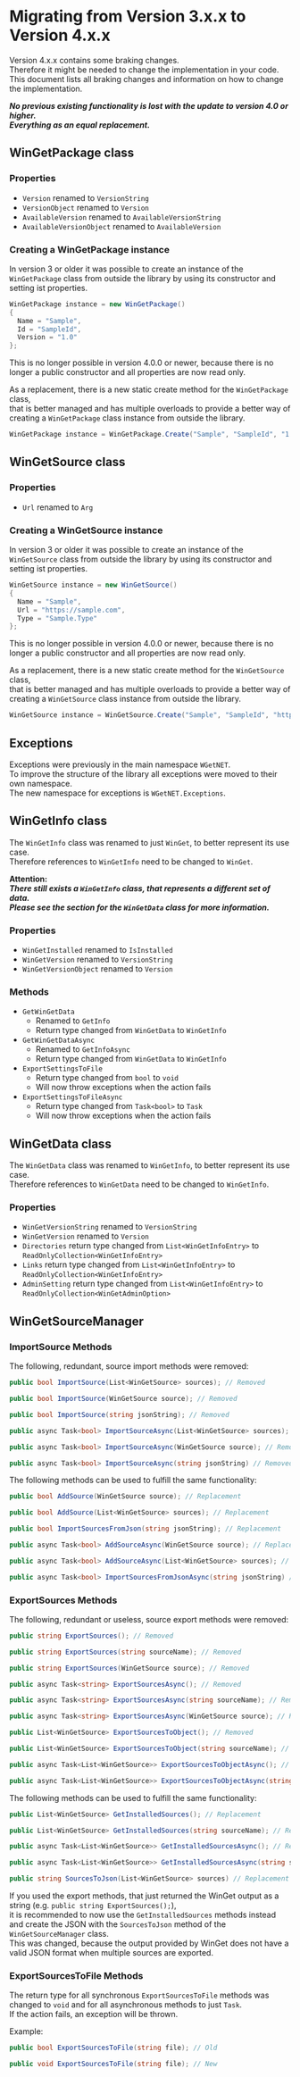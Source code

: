 # Migrating from Version 3.x.x to Version 4.x.x

Version 4.x.x contains some braking changes.  
Therefore it might be needed to change the implementation in your code.  
This document lists all braking changes and information on how to change the implementation.

***No previous existing functionality is lost with the update to version 4.0 or higher.  
Everything as an equal replacement.*** 

## WinGetPackage class

### Properties

- `Version` renamed to `VersionString`
- `VersionObject` renamed to `Version`
- `AvailableVersion` renamed to `AvailableVersionString`
- `AvailableVersionObject` renamed to `AvailableVersion`

### Creating a WinGetPackage instance
In version 3 or older it was possible to create an instance of the `WinGetPackage` class from outside the library by using its constructor and setting ist properties.
``` csharp
WinGetPackage instance = new WinGetPackage()
{
  Name = "Sample",
  Id = "SampleId",
  Version = "1.0"
}; 
```

This is no longer possible in version 4.0.0 or newer, because there is no longer a public constructor and all properties are now read only.

As a replacement, there is a new static create method for the `WinGetPackage` class,  
that is better managed and has multiple overloads to provide a better way of creating a `WinGetPackage` class instance from outside the library.

``` csharp
WinGetPackage instance = WinGetPackage.Create("Sample", "SampleId", "1.0");
```

## WinGetSource class

### Properties

- `Url` renamed to `Arg`

### Creating a WinGetSource instance
In version 3 or older it was possible to create an instance of the `WinGetSource` class from outside the library by using its constructor and setting ist properties.
``` csharp
WinGetSource instance = new WinGetSource()
{
  Name = "Sample",
  Url = "https://sample.com",
  Type = "Sample.Type"
}; 
```

This is no longer possible in version 4.0.0 or newer, because there is no longer a public constructor and all properties are now read only.

As a replacement, there is a new static create method for the `WinGetSource` class,  
that is better managed and has multiple overloads to provide a better way of creating a `WinGetSource` class instance from outside the library.

``` csharp
WinGetSource instance = WinGetSource.Create("Sample", "SampleId", "https://sample.com", "Sample.Type");
```

## Exceptions

Exceptions were previously in the main namespace `WGetNET`.  
To improve the structure of the library all exceptions were moved to their own namespace.  
The new namespace for exceptions is `WGetNET.Exceptions`.

## WinGetInfo class

The `WinGetInfo` class was renamed to just `WinGet`, to better represent its use case.  
Therefore references to `WinGetInfo` need to be changed to `WinGet`.

**Attention:**  
***There still exists a `WinGetInfo` class, that represents a different set of data.  
Please see the section for the `WinGetData` class for more information.***

### Properties

- `WinGetInstalled` renamed to `IsInstalled`
- `WinGetVersion` renamed to `VersionString`
- `WinGetVersionObject` renamed to `Version`

### Methods

- `GetWinGetData`
  - Renamed to `GetInfo`
  - Return type changed from `WinGetData` to `WinGetInfo`
- `GetWinGetDataAsync`
  - Renamed to `GetInfoAsync`
  - Return type changed from `WinGetData` to `WinGetInfo`
- `ExportSettingsToFile`
  - Return type changed from `bool` to `void`
  - Will now throw exceptions when the action fails
- `ExportSettingsToFileAsync`
  - Return type changed from `Task<bool>` to `Task`
  - Will now throw exceptions when the action fails

## WinGetData class

The `WinGetData` class was renamed to `WinGetInfo`, to better represent its use case.  
Therefore references to `WinGetData` need to be changed to `WinGetInfo`.

### Properties

- `WinGetVersionString` renamed to `VersionString`
- `WinGetVersion` renamed to `Version`
- `Directories` return type changed from `List<WinGetInfoEntry>` to `ReadOnlyCollection<WinGetInfoEntry>`
- `Links` return type changed from `List<WinGetInfoEntry>` to `ReadOnlyCollection<WinGetInfoEntry>`
- `AdminSetting` return type changed from `List<WinGetInfoEntry>` to `ReadOnlyCollection<WinGetAdminOption>`

## WinGetSourceManager

### ImportSource Methods

The following, redundant, source import methods were removed:

``` csharp
public bool ImportSource(List<WinGetSource> sources); // Removed

public bool ImportSource(WinGetSource source); // Removed

public bool ImportSource(string jsonString); // Removed

public async Task<bool> ImportSourceAsync(List<WinGetSource> sources); // Removed

public async Task<bool> ImportSourceAsync(WinGetSource source); // Removed

public async Task<bool> ImportSourceAsync(string jsonString) // Removed
```

The following methods can be used to fulfill the same functionality:

``` csharp
public bool AddSource(WinGetSource source); // Replacement

public bool AddSource(List<WinGetSource> sources); // Replacement

public bool ImportSourcesFromJson(string jsonString); // Replacement

public async Task<bool> AddSourceAsync(WinGetSource source); // Replacement

public async Task<bool> AddSourceAsync(List<WinGetSource> sources); // Replacement

public async Task<bool> ImportSourcesFromJsonAsync(string jsonString) // Replacement
```

### ExportSources Methods

The following, redundant or useless, source export methods were removed:

``` csharp
public string ExportSources(); // Removed

public string ExportSources(string sourceName); // Removed

public string ExportSources(WinGetSource source); // Removed

public async Task<string> ExportSourcesAsync(); // Removed

public async Task<string> ExportSourcesAsync(string sourceName); // Removed

public async Task<string> ExportSourcesAsync(WinGetSource source); // Removed

public List<WinGetSource> ExportSourcesToObject(); // Removed

public List<WinGetSource> ExportSourcesToObject(string sourceName); // Removed

public async Task<List<WinGetSource>> ExportSourcesToObjectAsync(); // Removed

public async Task<List<WinGetSource>> ExportSourcesToObjectAsync(string sourceName); // Removed
```

The following methods can be used to fulfill the same functionality:

``` csharp
public List<WinGetSource> GetInstalledSources(); // Replacement

public List<WinGetSource> GetInstalledSources(string sourceName); // Replacement

public async Task<List<WinGetSource>> GetInstalledSourcesAsync(); // Replacement

public async Task<List<WinGetSource>> GetInstalledSourcesAsync(string sourceName); // Replacement

public string SourcesToJson(List<WinGetSource> sources) // Replacement
```

If you used the export methods, that just returned the WinGet output as a string (e.g. `public string ExportSources();`),  
it is recommended to now use the `GetInstalledSources` methods instead and create the JSON with the `SourcesToJson` method of the `WinGetSourceManager` class.  
This was changed, because the output provided by WinGet does not have a valid JSON format when multiple sources are exported.

### ExportSourcesToFile Methods

The return type for all synchronous `ExportSourcesToFile` methods was changed to `void` and for all asynchronous methods to just `Task`.  
If the action fails, an exception will be thrown.

Example:

``` csharp
public bool ExportSourcesToFile(string file); // Old

public void ExportSourcesToFile(string file); // New
```





